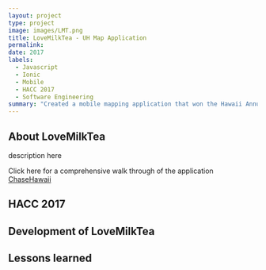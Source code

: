 ```yaml
---
layout: project
type: project
image: images/LMT.png
title: LoveMilkTea - UH Map Application
permalink: 
date: 2017
labels:
  - Javascript
  - Ionic
  - Mobile
  - HACC 2017
  - Software Engineering
summary: "Created a mobile mapping application that won the Hawaii Annual Code challenge"
---
```



## About LoveMilkTea
<p>description here</p>

Click here for a comprehensive walk through of the application [<i class="github icon"></i>ChaseHawaii](https://chasehawaii.github.io/)
## HACC 2017
## Development of LoveMilkTea

## Lessons learned
